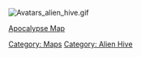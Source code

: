 ![](Avatars_alien_hive.gif "Avatars_alien_hive.gif")

[Apocalypse Map](Apocalypse_Map "wikilink")

[Category: Maps](Category:_Maps "wikilink") [Category: Alien
Hive](Category:_Alien_Hive "wikilink")
